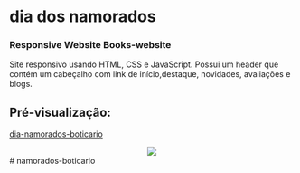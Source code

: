 # dia dos namorados
### Responsive Website Books-website

 <p>Site responsivo usando HTML, CSS e JavaScript. Possui um header que contém um cabeçalho com link de início,destaque, novidades, avaliações e blogs.</p>

## Pré-visualização:

[dia-namorados-boticario](https://namorados-boticario-2022.netlify.app/)

<div align="center"><img src="image/casal-boti02.png" width=auto>
</div>
# namorados-boticario
